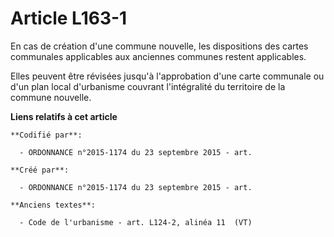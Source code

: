 # Article L163-1

En cas de création d'une commune nouvelle, les dispositions des cartes communales applicables aux anciennes communes restent
applicables.

Elles peuvent être révisées jusqu'à l'approbation d'une carte communale ou d'un plan local d'urbanisme couvrant l'intégralité
du territoire de la commune nouvelle.

**Liens relatifs à cet article**

	**Codifié par**:

	  - ORDONNANCE n°2015-1174 du 23 septembre 2015 - art.

	**Créé par**:

	  - ORDONNANCE n°2015-1174 du 23 septembre 2015 - art.

	**Anciens textes**:

	  - Code de l'urbanisme - art. L124-2, alinéa 11  (VT)
